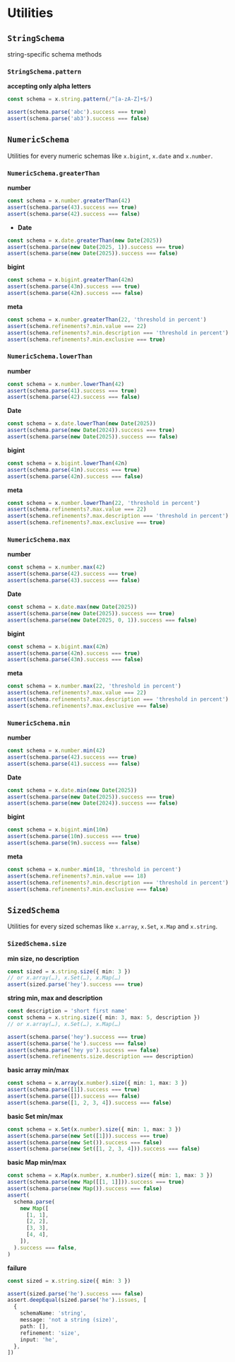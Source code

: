 # Utilities

## `StringSchema`

string-specific schema methods

### `StringSchema.pattern`

**accepting only alpha letters**

```ts
const schema = x.string.pattern(/^[a-zA-Z]+$/)

assert(schema.parse('abc').success === true)
assert(schema.parse('ab3').success === false)
```

## `NumericSchema`

Utilities for every numeric schemas like `x.bigint`, `x.date` and `x.number`.

### `NumericSchema.greaterThan`

**number**

```ts
const schema = x.number.greaterThan(42)
assert(schema.parse(43).success === true)
assert(schema.parse(42).success === false)
```

- **Date**

```ts
const schema = x.date.greaterThan(new Date(2025))
assert(schema.parse(new Date(2025, 1)).success === true)
assert(schema.parse(new Date(2025)).success === false)
```

**bigint**

```ts
const schema = x.bigint.greaterThan(42n)
assert(schema.parse(43n).success === true)
assert(schema.parse(42n).success === false)
```

**meta**

```ts
const schema = x.number.greaterThan(22, 'threshold in percent')
assert(schema.refinements?.min.value === 22)
assert(schema.refinements?.min.description === 'threshold in percent')
assert(schema.refinements?.min.exclusive === true)
```

### `NumericSchema.lowerThan`

**number**

```ts
const schema = x.number.lowerThan(42)
assert(schema.parse(41).success === true)
assert(schema.parse(42).success === false)
```

**Date**

```ts
const schema = x.date.lowerThan(new Date(2025))
assert(schema.parse(new Date(2024)).success === true)
assert(schema.parse(new Date(2025)).success === false)
```

**bigint**

```ts
const schema = x.bigint.lowerThan(42n)
assert(schema.parse(41n).success === true)
assert(schema.parse(42n).success === false)
```

**meta**

```ts
const schema = x.number.lowerThan(22, 'threshold in percent')
assert(schema.refinements?.max.value === 22)
assert(schema.refinements?.max.description === 'threshold in percent')
assert(schema.refinements?.max.exclusive === true)
```

### `NumericSchema.max`

**number**

```ts
const schema = x.number.max(42)
assert(schema.parse(42).success === true)
assert(schema.parse(43).success === false)
```

**Date**

```ts
const schema = x.date.max(new Date(2025))
assert(schema.parse(new Date(2025)).success === true)
assert(schema.parse(new Date(2025, 0, 1)).success === false)
```

**bigint**

```ts
const schema = x.bigint.max(42n)
assert(schema.parse(42n).success === true)
assert(schema.parse(43n).success === false)
```

**meta**

```ts
const schema = x.number.max(22, 'threshold in percent')
assert(schema.refinements?.max.value === 22)
assert(schema.refinements?.max.description === 'threshold in percent')
assert(schema.refinements?.max.exclusive === false)
```

### `NumericSchema.min`

**number**

```ts
const schema = x.number.min(42)
assert(schema.parse(42).success === true)
assert(schema.parse(41).success === false)
```

**Date**

```ts
const schema = x.date.min(new Date(2025))
assert(schema.parse(new Date(2025)).success === true)
assert(schema.parse(new Date(2024)).success === false)
```

**bigint**

```ts
const schema = x.bigint.min(10n)
assert(schema.parse(10n).success === true)
assert(schema.parse(9n).success === false)
```

**meta**

```ts
const schema = x.number.min(18, 'threshold in percent')
assert(schema.refinements?.min.value === 18)
assert(schema.refinements?.min.description === 'threshold in percent')
assert(schema.refinements?.min.exclusive === false)
```

## `SizedSchema`

Utilities for every sized schemas like `x.array`, `x.Set`, `x.Map` and `x.string`.

### `SizedSchema.size`

**min size, no description**

```ts
const sized = x.string.size({ min: 3 })
// or x.array(…), x.Set(…), x.Map(…)
assert(sized.parse('hey').success === true)
```

**string min, max and description**

```ts
const description = 'short first name'
const schema = x.string.size({ min: 3, max: 5, description })
// or x.array(…), x.Set(…), x.Map(…)

assert(schema.parse('hey').success === true)
assert(schema.parse('he').success === false)
assert(schema.parse('hey yo').success === false)
assert(schema.refinements.size.description === description)
```

**basic array min/max**

```ts
const schema = x.array(x.number).size({ min: 1, max: 3 })
assert(schema.parse([1]).success === true)
assert(schema.parse([]).success === false)
assert(schema.parse([1, 2, 3, 4]).success === false)
```

**basic Set min/max**

```ts
const schema = x.Set(x.number).size({ min: 1, max: 3 })
assert(schema.parse(new Set([1])).success === true)
assert(schema.parse(new Set()).success === false)
assert(schema.parse(new Set([1, 2, 3, 4])).success === false)
```

**basic Map min/max**

```ts
const schema = x.Map(x.number, x.number).size({ min: 1, max: 3 })
assert(schema.parse(new Map([[1, 1]])).success === true)
assert(schema.parse(new Map()).success === false)
assert(
  schema.parse(
    new Map([
      [1, 1],
      [2, 2],
      [3, 3],
      [4, 4],
    ]),
  ).success === false,
)
```

**failure**

```ts
const sized = x.string.size({ min: 3 })

assert(sized.parse('he').success === false)
assert.deepEqual(sized.parse('he').issues, [
  {
    schemaName: 'string',
    message: 'not a string (size)',
    path: [],
    refinement: 'size',
    input: 'he',
  },
])
```
